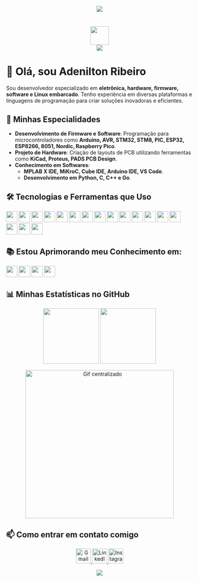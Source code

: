 <!-- Rodapé -->
<p align='center'>
    <img src="https://capsule-render.vercel.app/api?type=waving&height=150&color=4A90E2&reversal=false&fontColor=FFFFFF&animation=fadeIn&fontSize=30&fontAlignY=40&fontAlign=50"/>
</p>

<h1 align="center">
    <img width="50" src="https://simpleicons.vercel.app/github/FFFFFF" />
    <br>
    <img src="https://readme-typing-svg.herokuapp.com/?font=Righteous&size=20&center=true&vCenter=true&color=FFFFFF&width=300&height=40&duration=5000&lines=Oi%2C+tudo+bem+%21;" />
</h1>


# 👋 Olá, sou Adenilton Ribeiro

Sou desenvolvedor especializado em **eletrônica, hardware, firmware, software e Linux embarcado**. Tenho experiência em diversas plataformas e linguagens de programação para criar soluções inovadoras e eficientes.

## 🚀 Minhas Especialidades

- **Desenvolvimento de Firmware e Software**: Programação para microcontroladores como **Arduino, AVR, STM32, STM8, PIC, ESP32, ESP8266, 8051, Nordic, Raspberry Pico**.
- **Projeto de Hardware**: Criação de layouts de PCB utilizando ferramentas como **KiCad, Proteus, PADS PCB Design**.
- **Conhecimento em Softwares**:
  - **MPLAB X IDE, MiKroC, Cube IDE, Arduino IDE, VS Code**.
  - **Desenvolvimento em Python, C, C++ e Go**.

## 🛠️ Tecnologias e Ferramentas que Uso

<p align="left">
  <code><img height="30" src="https://img.shields.io/badge/Arduino-00979D?style=for-the-badge&logo=arduino&logoColor=white"></code>
  <code><img height="30" src="https://img.shields.io/badge/AVR-003F6C?style=for-the-badge&logo=atmel&logoColor=white"></code>
  <code><img height="30" src="https://img.shields.io/badge/8051-00599C?style=for-the-badge&logo=none&logoColor=white"></code>
  <code><img height="30" src="https://img.shields.io/badge/Nordic-003B5C?style=for-the-badge&logo=nordicsemiconductor&logoColor=white"></code>
  <code><img height="30" src="https://img.shields.io/badge/STM32-03234B?style=for-the-badge&logo=stmicroelectronics&logoColor=white"></code>
  <code><img height="30" src="https://img.shields.io/badge/PIC-003A70?style=for-the-badge&logo=microchip&logoColor=white"></code>
  <code><img height="30" src="https://img.shields.io/badge/ESP32-000000?style=for-the-badge&logo=espressif&logoColor=white"></code>
  <code><img height="30" src="https://img.shields.io/badge/ESP8266-0066FF?style=for-the-badge&logo=espressif&logoColor=white"></code>
  <code><img height="30" src="https://img.shields.io/badge/Raspberry%20Pico-A22846?style=for-the-badge&logo=raspberrypi&logoColor=white"></code>
  <code><img height="30" src="https://img.shields.io/badge/KiCad-314477?style=for-the-badge&logo=kicad&logoColor=white"></code>
  <code><img height="30" src="https://img.shields.io/badge/Proteus-0075A8?style=for-the-badge&logoColor=white"></code>
  <code><img height="30" src="https://img.shields.io/badge/PADS%20PCB%20Design-005495?style=for-the-badge&logoColor=white"></code>
  <code><img height="30" src="https://img.shields.io/badge/EasyEDA-00A4E6?style=for-the-badge&logo=easyeda&logoColor=white"></code>
  <code><img height="30" src="https://img.shields.io/badge/Python-3776AB?style=for-the-badge&logo=python&logoColor=white"></code>
  <code><img height="30" src="https://img.shields.io/badge/C-00599C?style=for-the-badge&logo=c&logoColor=white"></code>
  <code><img height="30" src="https://img.shields.io/badge/C++-00599C?style=for-the-badge&logo=c%2B%2B&logoColor=white"></code>
  <code><img height="30" src="https://img.shields.io/badge/Go-00ADD8?style=for-the-badge&logo=go&logoColor=white"></code>
</p>

## 📚 Estou Aprimorando meu Conhecimento em:

<p align="left">
  <code><img height="30" src="https://img.shields.io/badge/Linux-333333?style=for-the-badge&logo=linux&logoColor=white"></code>
  <code><img height="30" src="https://img.shields.io/badge/FreeRTOS-0096D6?style=for-the-badge&logo=freertos&logoColor=white"></code>
  <code><img height="30" src="https://img.shields.io/badge/ESP--IDF-FF6600?style=for-the-badge&logo=espressif&logoColor=white"></code>
  <code><img height="30" src="https://img.shields.io/badge/MicroPython-2C3E50?style=for-the-badge&logo=micropython&logoColor=white"></code>
</p>

## 📊 Minhas Estatísticas no GitHub

<p align="center">
  <img height="150em" src="https://github-readme-stats.vercel.app/api?username=AdeniltonR&count_private=true&include_all_commits=true&show_icons=true&theme=github-dark&rank_icon=github&hide_border=false&show_owner=true"/>
  <img height="150em" src="https://github-readme-stats.vercel.app/api/top-langs/?username=AdeniltonR&theme=github-dark&hide_border=false&layout=compact"/>
</p>

<p align="center">
  <img src="https://art.pixilart.com/sr21df2b5d71d4e.gif" width="400px" alt="Gif centralizado">
</p>

## 📫 Como entrar em contato comigo

<p align="center">
  <a href="mailto:adeniltonribeiro.r4@gmail.com" alt="Gmail">
    <img height="40" src="https://img.shields.io/badge/Gmail-FF0000?style=for-the-badge&logo=gmail&logoColor=white" alt="Gmail"/>
  </a>
  <a href="https://www.linkedin.com/in/adenilton-ribeiro-92551b156" alt="LinkedIn">
    <img height="40" src="https://img.shields.io/badge/LinkedIn-0e76a8?style=for-the-badge&logo=LinkedIn&logoColor=white" alt="LinkedIn"/>
  </a>
  <a href="https://www.instagram.com/adenilton_ribeiro4" alt="Instagram">
    <img height="40" src="https://img.shields.io/badge/Instagram-DF0174?style=for-the-badge&logo=Instagram&logoColor=white" alt="Instagram"/>
  </a>
</p>

<!-- Rodapé -->
<p align='center'>
    <img src="https://capsule-render.vercel.app/api?type=waving&height=130&color=4A90E2&text=Obrigado%20por%20visitar!&reversal=false&fontColor=FFFFFF&animation=fadeIn&fontSize=30&fontAlignY=40&fontAlign=50&section=footer"/>
</p>

